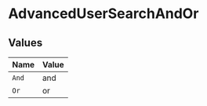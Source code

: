 # AdvancedUserSearchAndOr


## Values

| Name  | Value |
| ----- | ----- |
| `And` | and   |
| `Or`  | or    |